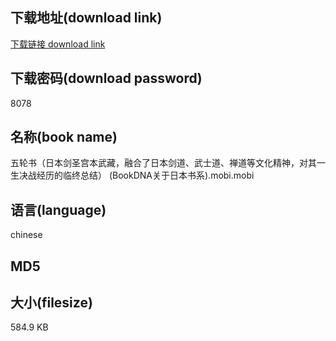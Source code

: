## 下载地址(download link)
[下载链接 download link](https://tutu365.netlify.app/?s=%E4%BA%94%E8%BD%AE%E4%B9%A6%EF%BC%88%E6%97%A5%E6%9C%AC%E5%89%91%E5%9C%A3%E5%AE%AB%E6%9C%AC%E6%AD%A6%E8%97%8F%EF%BC%8C%E8%9E%8D%E5%90%88%E4%BA%86%E6%97%A5%E6%9C%AC%E5%89%91%E9%81%93%E3%80%81%E6%AD%A6%E5%A3%AB%E9%81%93%E3%80%81%E7%A6%85%E9%81%93%E7%AD%89%E6%96%87%E5%8C%96%E7%B2%BE%E7%A5%9E%EF%BC%8C%E5%AF%B9%E5%85%B6%E4%B8%80%E7%94%9F%E5%86%B3%E6%88%98%E7%BB%8F%E5%8E%86%E7%9A%84%E4%B8%B4%E7%BB%88%E6%80%BB%E7%BB%93%EF%BC%89+%28BookDNA%E5%85%B3%E4%BA%8E%E6%97%A5%E6%9C%AC%E4%B9%A6%E7%B3%BB%29.mobi)

## 下载密码(download password)
8078

## 名称(book name)
五轮书（日本剑圣宫本武藏，融合了日本剑道、武士道、禅道等文化精神，对其一生决战经历的临终总结） (BookDNA关于日本书系).mobi.mobi

## 语言(language)
chinese

## MD5


## 大小(filesize)
584.9 KB
